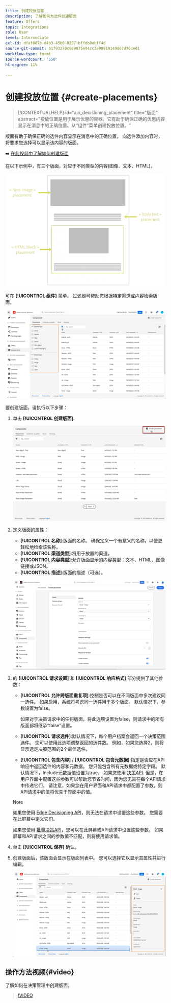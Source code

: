 ```yaml
---
title: 创建投放位置
description: 了解如何为选件创建版面
feature: Offers
topic: Integrations
role: User
level: Intermediate
exl-id: dfaf887e-d4b3-45b0-8297-bffdb0abff4d
source-git-commit: 51f93270c969875e94cc3e98919149d67d764ed1
workflow-type: tm+mt
source-wordcount: '550'
ht-degree: 11%

---
```


# 创建投放位置 {#create-placements}

>[!CONTEXTUALHELP]
>id="ajo_decisioning_placement"
>title="版面"
>abstract="投放位置是用于展示优惠的容器。它有助于确保正确的优惠内容显示在消息中的正确位置。从“组件”菜单创建投放位置。"

版面有助于确保正确的选件内容显示在消息中的正确位置。 向选件添加内容时，将要求您选择可以显示该内容的版面。

➡️ [在此视频中了解如何创建版面](#video)

在以下示例中，有三个版面，对应于不同类型的内容(图像、文本、HTML)。

![](../assets/offers_placement_schema.png)

可在 **[!UICONTROL 组件]** 菜单。 过滤器可帮助您根据特定渠道或内容检索版面。

![](../assets/placements_filter.png)

要创建版面，请执行以下步骤：

1. 单击 **[!UICONTROL 创建版面]**.

   ![](../assets/offers_placement_creation.png)

1. 定义版面的属性：

   * **[!UICONTROL 名称]**:版面的名称。 确保定义一个有意义的名称，以便更轻松地检索该名称。
   * **[!UICONTROL 渠道类型]**:将用于放置的渠道。
   * **[!UICONTROL 内容类型]**:允许版面显示的内容类型：文本、HTML、图像链接或JSON。
   * **[!UICONTROL 描述]**:版面的描述（可选）。

   ![](../assets/offers_placement_creation_properties.png)


1. 的 **[!UICONTROL 请求设置]** 和 **[!UICONTROL 响应格式]** 部分提供了其他参数：

   * **[!UICONTROL 允许跨版面重复项]**:控制是否可以在不同版面中多次建议同一选件。 如果启用，系统将考虑同一选件用于多个版面。 默认情况下，参数设置为false。

      如果对于决策请求中的任何版面，将此选项设置为false，则请求中的所有版面都将继承“false”设置。

   * **[!UICONTROL 请求选件]**:默认情况下，每个用户档案会返回一个决策范围选件。 您可以使用此选项调整返回的选件数。 例如，如果您选择2，则将显示选定决策范围的2个最佳选件。

   * **[!UICONTROL 包含内容]** / **[!UICONTROL 包含元数据]**:指定是否应在API响应中返回选件的内容和元数据。 您只能包含所有元数据或特定字段。 默认情况下，Include元数据值设置为true。
   如果您使用 [决策API](https://experienceleague.adobe.com/docs/journey-optimizer/using/offer-decisioning/api-reference/offer-delivery-api/decisioning-api.html). 但是，在用户界面中配置这些参数可以帮助您节省时间，因为您无需在每个API请求中传递它们。 请注意，如果您在用户界面和API请求中都配置了参数，则API请求中的值将优先于界面中的值。

   >[!NOTE]
   >
   >如果您使用 [Edge Decisioning API](https://experienceleague.adobe.com/docs/journey-optimizer/using/offer-decisioning/api-reference/offer-delivery-api/edge-decisioning-api.html?)，则无法在请求中设置这些参数。 您需要在此屏幕中定义它们。
   >
   >如果您使用 [批量决策API](../api-reference/offer-delivery-api/batch-decisioning-api.md)，您可以在此屏幕或API请求中设置这些参数。 如果屏幕和APi请求之间的参数值不匹配，则将使用请求值。

1. 单击 **[!UICONTROL 保存]** 确认。

1. 创建版面后，该版面会显示在版面列表中。 您可以选择它以显示其属性并进行编辑。

   ![](../assets/placement_created.png)

## 操作方法视频{#video}

了解如何在决策管理中创建版面。

>[!VIDEO](https://video.tv.adobe.com/v/329372?quality=12)

